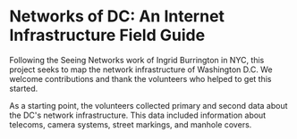 # Networks of DC: An Internet Infrastructure Field Guide

Following the Seeing Networks  work of Ingrid Burrington in NYC, this project seeks to map the network infrastructure of Washington D.C. We welcome contributions and thank the volunteers who helped to get this started. 
 
As a starting point, the volunteers collected primary and second data about the DC's network infrastructure. This data included information about telecoms, camera systems, street markings, and manhole covers. 
